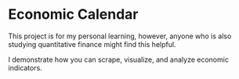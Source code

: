 # Economic Calendar

This project is for my personal learning, however, anyone who is also studying quantitative finance might find this helpful.

I demonstrate how you can scrape, visualize, and analyze economic indicators.
